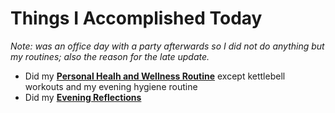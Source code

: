 # Things I Accomplished Today

_Note: was an office day with a party afterwards so I did not do anything but my routines; also the reason for the late update._

- Did my **[Personal Healh and Wellness Routine](../../routines/personal-health-and-wellness-routine-2024-week-8.md)** except kettlebell workouts and my evening hygiene routine
- Did my **[Evening Reflections](../../routines/evening-reflections.md)**
